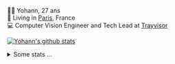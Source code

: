 <p>
  👨🏻 <bold>Yohann</bold>, 27 ans<br/>
  💼 Living in <a href="https://www.google.com/maps?q=paris">Paris</a>, France<br/>
  💻 Computer Vision Engineer and Tech Lead at <a href="https://trayvisor.com/">Trayvisor</a><br/>
</p>

<a href="https://github.com/anuraghazra/github-readme-stats"><img align="center" src="https://github-readme-stats-go94hl40s-yohann84l.vercel.app//api?username=yohann84L&show_icons=true&include_all_commits=true" alt="Yohann's github stats" /> </a>


<details>
  <summary>Some stats ...</summary><br/>
  

<!--START_SECTION:waka-->
![Code Time](http://img.shields.io/badge/Code%20Time-394%20hrs%205%20mins-blue)

![Profile Views](http://img.shields.io/badge/Profile%20Views-0-blue)

**🐱 My GitHub Data** 

> 🏆 117 Contributions in the Year 2023
 > 
> 📦 440.5 kB Used in GitHub's Storage 
 > 
> 🚫 Not Opted to Hire
 > 
> 📜 24 Public Repositories 
 > 
> 🔑 21 Private Repositories  
 > 
**I'm an Early 🐤** 

```text
🌞 Morning      276 commits       ████████░░░░░░░░░░░░░░░░░   32.06 % 
🌆 Daytime      526 commits       ███████████████░░░░░░░░░░   61.09 % 
🌃 Evening       59 commits       █░░░░░░░░░░░░░░░░░░░░░░░░   06.85 % 
🌙 Night          0 commits       ░░░░░░░░░░░░░░░░░░░░░░░░░   00.00 % 

```
📅 **I'm Most Productive on Tuesday** 

```text
Monday         104 commits       ███░░░░░░░░░░░░░░░░░░░░░░   12.08 % 
Tuesday        208 commits       ██████░░░░░░░░░░░░░░░░░░░   24.16 % 
Wednesday      205 commits       ██████░░░░░░░░░░░░░░░░░░░   23.81 % 
Thursday       150 commits       ████░░░░░░░░░░░░░░░░░░░░░   17.42 % 
Friday         181 commits       █████░░░░░░░░░░░░░░░░░░░░   21.02 % 
Saturday        13 commits       ░░░░░░░░░░░░░░░░░░░░░░░░░   01.51 % 
Sunday           0 commits       ░░░░░░░░░░░░░░░░░░░░░░░░░   00.00 % 

```


📊 **This Week I Spent My Time On** 

```text
⌚︎ Time Zone: Europe/Paris

💬 Programming Languages: 
Python                   5 hrs 50 mins       █████████████░░░░░░░░░░░░   55.03 % 
Jupyter                  2 hrs 13 mins       █████░░░░░░░░░░░░░░░░░░░░   20.87 % 
HTTP Request             1 hr 18 mins        ███░░░░░░░░░░░░░░░░░░░░░░   12.26 % 
YAML                     53 mins             ██░░░░░░░░░░░░░░░░░░░░░░░   08.32 % 
Text                     13 mins             ░░░░░░░░░░░░░░░░░░░░░░░░░   02.06 % 

🔥 Editors: 
PyCharm                  10 hrs 24 mins      ████████████████████████░   97.96 % 
VS Code                  11 mins             ░░░░░░░░░░░░░░░░░░░░░░░░░   01.76 % 
WebStorm                 1 min               ░░░░░░░░░░░░░░░░░░░░░░░░░   00.28 % 

💻 Operating System: 
Mac                      10 hrs 37 mins      █████████████████████████   100.00 % 

```

**I Mostly Code in Python** 

```text
Python                   18 repos            ██████████████░░░░░░░░░░░   56.25 % 
Java                     6 repos             ████░░░░░░░░░░░░░░░░░░░░░   18.75 % 
JavaScript               2 repos             █░░░░░░░░░░░░░░░░░░░░░░░░   06.25 % 
R                        2 repos             █░░░░░░░░░░░░░░░░░░░░░░░░   06.25 % 
HTML                     1 repo              ░░░░░░░░░░░░░░░░░░░░░░░░░   03.12 % 

```



 Last Updated on 14/02/2023 01:48:09 UTC
<!--END_SECTION:waka-->
